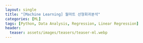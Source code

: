 ```yaml
---
layout: single
title: "[Machine Learning] 월마트 선형회귀분석"
categories: [ML]
tags: [Python, Data Analysis, Regression, Linear Regression]
header:
  teaser: assets/images/teasers/teaser-ml.webp
---
```

